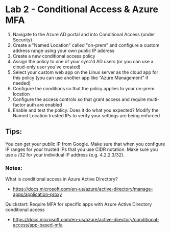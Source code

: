 # Lab 2 - Conditional Access & Azure MFA

1. Navigate to the Azure AD portal and into Conditional Access (under Security)
2. Create a "Named Location" called "on-prem" and configure a custom address range using your own public IP address
2. Create a new conditional access policy
3. Assign the policy to one of your sync'd AD users (or you can use a cloud-only user you've created)
4. Select your custom web app on the Linux server as the cloud app for this policy (you can use another app like "Azure Management" if needed)
5. Configure the conditions so that the policy applies to your on-prem location
6. Configure the access controls so that grant access and require multi-factor auth are enabled
7. Enable and test the policy. Does it do what you expected? Modify the Named Location trusted IPs to verify your settings are being enforced

## Tips:

You can get your public IP from Google. Make sure that when you configure IP ranges for your trusted IPs that you use CIDR notation. Make sure you use a /32 for your individual IP address (e.g. 4.2.2.3/32).

### Notes:

What is conditional access in Azure Active Directory?
* https://docs.microsoft.com/en-us/azure/active-directory/manage-apps/application-proxy

Quickstart: Require MFA for specific apps with Azure Active Directory conditional access
* https://docs.microsoft.com/en-us/azure/active-directory/conditional-access/app-based-mfa
